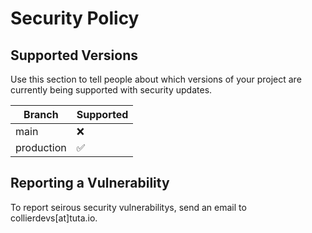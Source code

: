 # Security Policy

## Supported Versions

Use this section to tell people about which versions of your project are
currently being supported with security updates.

| Branch        | Supported          |
| ------------- | ------------------ |
| main          | :x:                |
| production    | :white_check_mark: |                |

## Reporting a Vulnerability

To report seirous security vulnerabilitys, send an email to collierdevs[at]tuta.io. 

